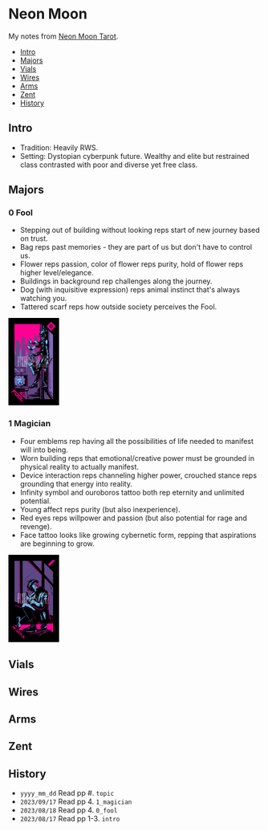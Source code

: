 # Neon Moon
My notes from [Neon Moon Tarot](http://pixeloccult.com/neonmoontarot/index.html).

<!-- MarkdownTOC levels="1,2" -->

- [Intro](#intro)
- [Majors](#majors)
- [Vials](#vials)
- [Wires](#wires)
- [Arms](#arms)
- [Zent](#zent)
- [History](#history)

<!-- /MarkdownTOC -->


## Intro
- Tradition: Heavily RWS.
- Setting: Dystopian cyberpunk future. Wealthy and elite but restrained class contrasted with poor and diverse yet free class.



## Majors
### 0 Fool
- Stepping out of building without looking reps start of new journey based on trust.
- Bag reps past memories - they are part of us but don't have to control us.
- Flower reps passion, color of flower reps purity, hold of flower reps higher level/elegance.
- Buildings in background rep challenges along the journey.
- Dog (with inquisitive expression) reps animal instinct that's always watching you.
- Tattered scarf reps how outside society perceives the Fool.

<img src="./_img/neon_moon/0_fool.png" width="20%">


### 1 Magician
- Four emblems rep having all the possibilities of life needed to manifest will into being.
- Worn building reps that emotional/creative power must be grounded in physical reality to actually manifest.
- Device interaction reps channeling higher power, crouched stance reps grounding that energy into reality.
- Infinity symbol and ouroboros tattoo both rep eternity and unlimited potential.
- Young affect reps purity (but also inexperience).
- Red eyes reps willpower and passion (but also potential for rage and revenge).
- Face tattoo looks like growing cybernetic form, repping that aspirations are beginning to grow.

<img src="./_img/neon_moon/1_magician.png" width="20%">



## Vials
## Wires
## Arms
## Zent



## History
- `yyyy_mm_dd` Read pp #. `topic`
- `2023/09/17` Read pp 4. `1_magician`
- `2023/08/18` Read pp 4. `0_fool`
- `2023/08/17` Read pp 1-3. `intro`
